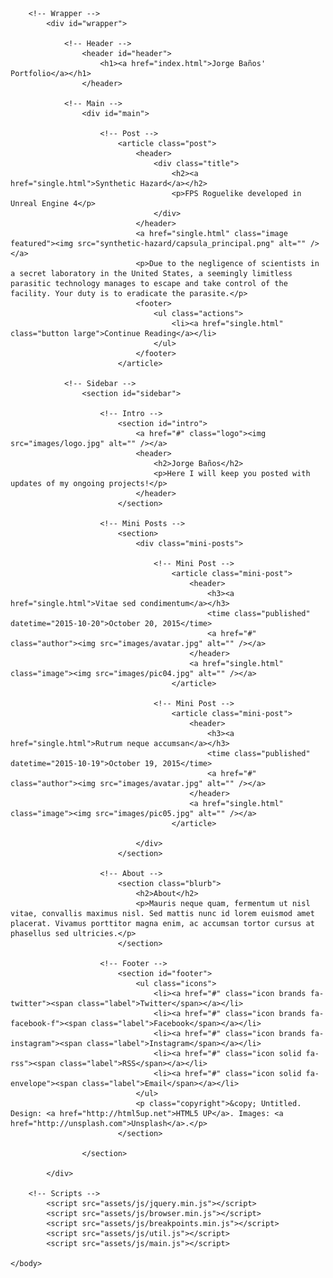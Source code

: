 <!DOCTYPE HTML>
<!--
	Future Imperfect by HTML5 UP
	html5up.net | @ajlkn
	Free for personal and commercial use under the CCA 3.0 license (html5up.net/license)
-->
<html>
	<head>
		<title>Jbanosga Home</title>
		<meta charset="utf-8" />
		<meta name="viewport" content="width=device-width, initial-scale=1, user-scalable=no" />
		<link rel="stylesheet" href="assets/css/main.css" />
	</head>
	<body class="is-preload">

		<!-- Wrapper -->
			<div id="wrapper">

				<!-- Header -->
					<header id="header">
						<h1><a href="index.html">Jorge Baños' Portfolio</a></h1>
					</header>

				<!-- Main -->
					<div id="main">

						<!-- Post -->
							<article class="post">
								<header>
									<div class="title">
										<h2><a href="single.html">Synthetic Hazard</a></h2>
										<p>FPS Roguelike developed in Unreal Engine 4</p>
									</div>
								</header>
								<a href="single.html" class="image featured"><img src="synthetic-hazard/capsula_principal.png" alt="" /></a>
								<p>Due to the negligence of scientists in a secret laboratory in the United States, a seemingly limitless parasitic technology manages to escape and take control of the facility. Your duty is to eradicate the parasite.</p>
								<footer>
									<ul class="actions">
										<li><a href="single.html" class="button large">Continue Reading</a></li>
									</ul>
								</footer>
							</article>

				<!-- Sidebar -->
					<section id="sidebar">

						<!-- Intro -->
							<section id="intro">
								<a href="#" class="logo"><img src="images/logo.jpg" alt="" /></a>
								<header>
									<h2>Jorge Baños</h2>
									<p>Here I will keep you posted with updates of my ongoing projects!</p>
								</header>
							</section>

						<!-- Mini Posts -->
							<section>
								<div class="mini-posts">

									<!-- Mini Post -->
										<article class="mini-post">
											<header>
												<h3><a href="single.html">Vitae sed condimentum</a></h3>
												<time class="published" datetime="2015-10-20">October 20, 2015</time>
												<a href="#" class="author"><img src="images/avatar.jpg" alt="" /></a>
											</header>
											<a href="single.html" class="image"><img src="images/pic04.jpg" alt="" /></a>
										</article>

									<!-- Mini Post -->
										<article class="mini-post">
											<header>
												<h3><a href="single.html">Rutrum neque accumsan</a></h3>
												<time class="published" datetime="2015-10-19">October 19, 2015</time>
												<a href="#" class="author"><img src="images/avatar.jpg" alt="" /></a>
											</header>
											<a href="single.html" class="image"><img src="images/pic05.jpg" alt="" /></a>
										</article>

								</div>
							</section>

						<!-- About -->
							<section class="blurb">
								<h2>About</h2>
								<p>Mauris neque quam, fermentum ut nisl vitae, convallis maximus nisl. Sed mattis nunc id lorem euismod amet placerat. Vivamus porttitor magna enim, ac accumsan tortor cursus at phasellus sed ultricies.</p>
							</section>

						<!-- Footer -->
							<section id="footer">
								<ul class="icons">
									<li><a href="#" class="icon brands fa-twitter"><span class="label">Twitter</span></a></li>
									<li><a href="#" class="icon brands fa-facebook-f"><span class="label">Facebook</span></a></li>
									<li><a href="#" class="icon brands fa-instagram"><span class="label">Instagram</span></a></li>
									<li><a href="#" class="icon solid fa-rss"><span class="label">RSS</span></a></li>
									<li><a href="#" class="icon solid fa-envelope"><span class="label">Email</span></a></li>
								</ul>
								<p class="copyright">&copy; Untitled. Design: <a href="http://html5up.net">HTML5 UP</a>. Images: <a href="http://unsplash.com">Unsplash</a>.</p>
							</section>

					</section>

			</div>

		<!-- Scripts -->
			<script src="assets/js/jquery.min.js"></script>
			<script src="assets/js/browser.min.js"></script>
			<script src="assets/js/breakpoints.min.js"></script>
			<script src="assets/js/util.js"></script>
			<script src="assets/js/main.js"></script>

	</body>
</html>
